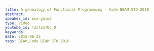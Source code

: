 ```yaml
---
title: A genealogy of Functional Programming - Code BEAM STO 2018
abstract: 
speaker_id: osa-gaius
type: video
youtube_id: TZzfZoTUc_0
keywords: 
date: 2018-06-25
tags: BEAM,Code BEAM STO 2018
---
```


